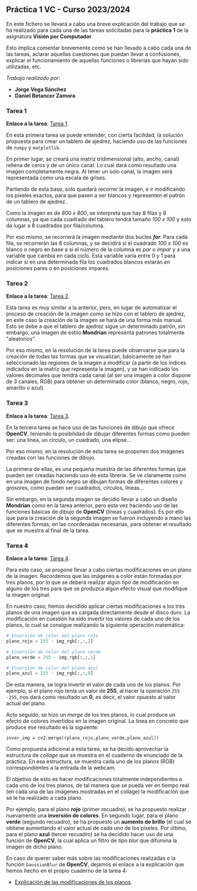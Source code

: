 ## Práctica 1 VC - Curso 2023/2024

En este fichero se llevará a cabo una breve explicación del trabajo que se ha realizado para cada una de las tareas solicitadas para la **práctica 1** de la asignatura **Visión por Computador**. 

Esto implica comentar brevemente como se han llevado a cabo cada una de las tareas, aclarar aquellas cuestiones que puedan llevar a confusiones, explicar el funcionamiento de aquellas funciones o librerías que hayan sido utilizadas, etc.

*Trabajo realizado por*:
- **Jorge Vega Sánchez**
- **Daniel Betancor Zamora**

### Tarea 1

**Enlace a la tarea**: [Tarea 1](Tarea%201.ipynb).

En esta primera tarea se puede entender, con cierta facilidad, la solución propuesta para crear un tablero de ajedrez, haciendo uso de las funciones de `numpy` y `matplotlib`.

En primer lugar, se creará una matriz tridimensional (alto, ancho, canal) rellena de ceros y de un único canal. Lo cual dará como resultado una imagen completamente negra. Al tener un solo canal, la imagen será representada como una escala de grises.

Partiendo de esta base, solo quedará recorrer la imagen, e ir modificando los píxeles exactos, para que pasen a ser blancos y representen el patrón de un tablero de ajedrez.

Como la imagen es de *800 x 800*, se interpreta que hay 8 filas y 8 columnas, ya que cada cuadrado del tablero tendrá tamaño *100 x 100* y esto da lugar a 8 cuadrados por fila/columna.

Por eso mismo, se recorrerá la imagen mediante dos bucles **_for_**. Para cada fila, se recorrerán las 8 columnas, y se decidirá si el cuadrado *100 x 100* es blanco o negro en base a si el número de la columna es *par* o *impar* y a una variable que cambia en cada ciclo. Esta variable varía entre 0 y 1 para indicar si en una determinada fila los cuadrados blancos estarán en posiciones pares o en posiciones impares.

### Tarea 2

**Enlace a la tarea**: [Tarea 2](Tarea%202.ipynb).

Esta tarea es muy similar a la anterior, pero, en lugar de automatizar el proceso de creación de la imagen como se hizo con el tablero de ajedrez, en este caso la creación de la imagen se hará de una forma más manual. Esto se debe a que el tablero de ajedrez sigue un determinado patrón, sin embargo, una imagen de estilo **Mondrian** representa patrones totalmente "aleatorios".

Por eso mismo, en la resolución de la tarea puede observarse que para la creación de todas las formas que se visualizan, básicamente se han seleccionado las regiones de la imagen a modificar (a partir de los índices indicados en la matriz que representa la imagen), y se han indicado los valores decimales que tendrá cada canal (al ser una imagen a color dispone de 3 canales, RGB) para obtener un determinado color (blanco, negro, rojo, amarillo o azul).

### Tarea 3

**Enlace a la tarea**: [Tarea 3](Tarea%203.ipynb).

En la tercera tarea se hace uso de las funciones de dibujo que ofrece **OpenCV**, teniendo la posibilidad de dibujar diferentes formas como pueden ser: una línea, un círculo, un cuadrado, una elipse...

Por eso mismo, en la resolución de esta tarea se proponen dos imágenes creadas con las funciones de dibujo. 

La primera de ellas, es una pequeña muestra de las diferentes formas que pueden ser creadas haciendo uso de esta librería. Se ve claramente como en una imagen de fondo negro se dibujan formas de diferentes colores y grosores, como pueden ser cuadrados, círculos, líneas...

Sin embargo, en la segunda imagen se decidió llevar a cabo un diseño **Mondrian** como en la tarea anterior, pero esta vez haciendo uso de las funciones básicas de dibujo de **OpenCV** (líneas y cuadrados). Es por ello que para la creación de la segunda imagen se fueron incluyendo a mano las diferentes formas, en las coordenadas necesarias, para obtener el resultado que se muestra al final de la tarea.

### Tarea 4

**Enlace a la tarea**: [Tarea 4](Tarea%204.ipynb).

Para este caso, se propone llevar a cabo ciertas modificaciones en un plano de la imagen. Recordemos que las imágenes a color están formadas por tres planos, por lo que se deberá realizar algún tipo de modificación en alguno de los tres para que se produzca algún efecto visual que modifique la imagen original.

En nuestro caso, hemos decidido aplicar ciertas modificaciones a los tres planos de una imagen que es cargada directamente desde el disco duro. La modificación en cuestión ha sido invertir los valores de cada uno de los planos, lo cual se consigue realizando la siguiente operación matemática: 

```python
# Inversión de color del plano rojo
plano_rojo = 255 - img_rgb[:,:,2]

# Inversión de color del plano verde
plano_verde = 255 - img_rgb[:,:,1]

# Inversión de color del plano azul
plano_azul = 255 - img_rgb[:,:,0]
```

De esta manera, se logra invertir el valor de cada uno de los planos. Por ejemplo, si el plano rojo tenía un valor de **255**, al hacer la operación `255 -255`, nos dará como resultado un **0**, es decir, el valor opuesto al valor actual del plano.

Acto seguido, se hizo un *merge* de los tres planos, lo cual produce un efecto de colores invertidos en la imagen original. La línea en concreto que produce ese resultado es la siguiente:

	inver_img = cv2.merge((plano_rojo,plano_verde,plano_azul))

Como propuesta adicional a esta tarea, se ha decido aprovechar la estructura de *collage* que se muestra en el cuaderno de enunciado de la práctica. En esa estructura, se muestra cada uno de los planos (RGB) correspondientes a la entrada de la webcam. 

El objetivo de esto es hacer modificaciones totalmente independientes a cada uno de los tres planos, de tal manera que se pueda ver en tiempo real (en cada una de las imágenes mostradas en el collage) la modificación que se le ha realizado a cada plano.

Por ejemplo, para el plano **rojo** (primer recuadro), se ha propuesto realizar nuevamente una **inversión de colores**. En segundo lugar, para el plano **verde** (segundo recuadro), se ha propuesto un **aumento de brillo** (el cual se obtiene aumentando el valor actual de cada uno de los píxeles. Por último, para el plano **azul** (tercer recuadro) se ha decidido hacer uso de una función de **OpenCV**, la cual aplica un filtro de tipo *blur* que difumina la imagen de dicho plano.

En caso de querer saber más sobre las modificaciones realizadas o la función `GaussianBlur` de **OpenCV**, dejamos el enlace a la explicación que hemos hecho en el propio cuaderno de la tarea 4:

- [Explicación de las modificaciones de los planos](Tarea%204.ipynb#explicacion-modificaciones).



